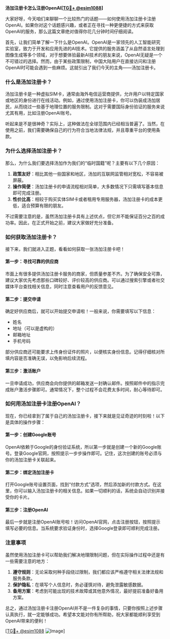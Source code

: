 **汤加注册卡怎么注册OpenAI[[TG💪+ @esim1088](https://t.me/s/esim1088)]**

大家好呀，今天咱们来聊聊一个比较热门的话题——如何使用汤加注册卡注册OpenAI。如果你对这个话题感兴趣，或者正在寻找一种更便捷的方式来获取OpenAI的服务，那么这篇文章绝对值得你花几分钟时间仔细阅读。

首先，让我们简单了解一下什么是OpenAI。OpenAI是一家领先的人工智能研究实验室，致力于开发和应用先进的AI技术。它提供的服务涵盖了从自然语言处理到图像生成等多个领域，对于想要体验最新AI技术的朋友来说，OpenAI无疑是一个不可错过的选择。然而，由于某些政策限制，中国大陆用户在直接访问和注册OpenAI时可能会遇到一些麻烦。这就引出了我们今天的主角——汤加注册卡。

### **什么是汤加注册卡？**

汤加注册卡是一种虚拟SIM卡，通常由海外电信运营商提供，允许用户以特定国家或地区的身份进行在线活动。例如，通过使用汤加注册卡，你可以伪装成汤加居民，从而绕过一些基于地理位置的服务限制。这对于需要国际身份验证的服务来说尤其有用，比如注册OpenAI账号。

听起来是不是很神奇？实际上，这种做法在全球范围内已经相当普遍了。当然，在使用之前，我们需要确保自己的行为符合当地法律法规，并且尊重平台的使用条款。

### **为什么选择汤加注册卡？**

那么，为什么我们要选择汤加作为我们的“临时国籍”呢？主要有以下几个原因：

1. **政策友好**：相比其他一些国家和地区，汤加的互联网监管相对宽松，不容易被屏蔽。
2. **操作简便**：汤加注册卡的申请流程相对简单，大多数情况下只需填写基本信息即可完成注册。
3. **性价比高**：相较于购买实体SIM卡或者租用专用服务器，汤加注册卡的成本更低，适合预算有限的朋友。

不过需要注意的是，虽然汤加注册卡具有上述优点，但它并不能保证百分之百的成功率。因此，在正式开始之前，建议大家做好充分准备。

### **如何获取汤加注册卡？**

接下来，我们就进入正题，看看如何获取一张汤加注册卡吧！

#### **第一步：寻找可靠的供应商**
市面上有很多提供汤加注册卡服务的商家，但质量参差不齐。为了确保安全可靠，建议大家优先考虑那些口碑较好、评价较高的供应商。可以通过搜索引擎或者社交媒体平台查找相关信息，同时注意查看用户的反馈意见。

#### **第二步：提交申请**
确定好供应商后，就可以开始提交申请啦！一般来说，你需要填写以下信息：
- 姓名
- 地址（可以是虚构的）
- 邮箱地址
- 手机号码

部分供应商还可能要求上传身份证件的照片，以便核实身份信息。记得仔细核对所填内容是否准确无误，以免影响后续流程。

#### **第三步：激活账户**
一旦申请成功，供应商会向你提供的邮箱发送一封确认邮件。按照邮件中的指示完成账户激活步骤即可。通常情况下，整个过程不会花费太多时间，耐心等待即可。

### **如何用汤加注册卡注册OpenAI？**

现在，你已经拿到了属于自己的汤加注册卡，接下来就是见证奇迹的时刻啦！以下是具体的操作步骤：

#### **第一步：创建Google账号**
OpenAI依赖于Google的身份验证系统，所以第一步就是创建一个新的Google账号。登录Google官网，按照提示一步步操作即可。记住，这次创建的账号必须与你的汤加注册卡关联起来。

#### **第二步：绑定汤加注册卡**
打开Google账号设置页面，找到“付款方式”选项，然后添加新的付款方式。在这里，你可以输入汤加注册卡的相关信息。如果一切顺利的话，系统会自动识别并接受你的卡片。

#### **第三步：注册OpenAI**
最后一步就是注册OpenAI账号啦！访问OpenAI官网，点击注册按钮，按照提示填写必要的信息。当系统要求验证身份时，选择Google登录即可顺利完成注册。

### **注意事项**

虽然使用汤加注册卡可以帮助我们解决地理限制问题，但在实际操作过程中还是有一些需要注意的地方：

1. **遵守规则**：无论采取何种手段绕过限制，我们都应该严格遵守相关法律法规和服务条款。
2. **保护隐私**：在填写个人信息时，务必谨慎对待，避免泄露敏感数据。
3. **备用方案**：考虑到可能出现的技术故障或其他意外情况，最好提前准备好备用方案。

总之，通过汤加注册卡注册OpenAI并不是一件复杂的事情，只要你按照上述步骤认真执行，就一定能够成功。希望本文能对你有所帮助，祝大家都能顺利享受到OpenAI带来的便利！

[[TG💪+ @esim1088](https://t.me/s/esim1088) ![Image](https://i.postimg.cc/4NQfJmqS/Snipaste-2025-05-13-00-14-12.png)]